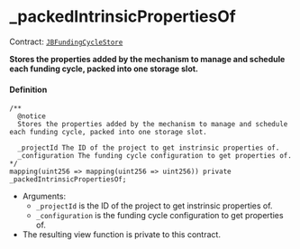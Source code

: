 # \_packedIntrinsicPropertiesOf

Contract: [`JBFundingCycleStore`](/dev/api/contracts/jbfundingcyclestore/README.md)​‌

**Stores the properties added by the mechanism to manage and schedule each funding cycle, packed into one storage slot.**

#### Definition

```
/**
  @notice
  Stores the properties added by the mechanism to manage and schedule each funding cycle, packed into one storage slot.

  _projectId The ID of the project to get instrinsic properties of.
  _configuration The funding cycle configuration to get properties of.
*/
mapping(uint256 => mapping(uint256 => uint256)) private _packedIntrinsicPropertiesOf;
```

- Arguments:
  - `_projectId` is the ID of the project to get instrinsic properties of.
  - `_configuration` is the funding cycle configuration to get properties of.
- The resulting view function is private to this contract.

